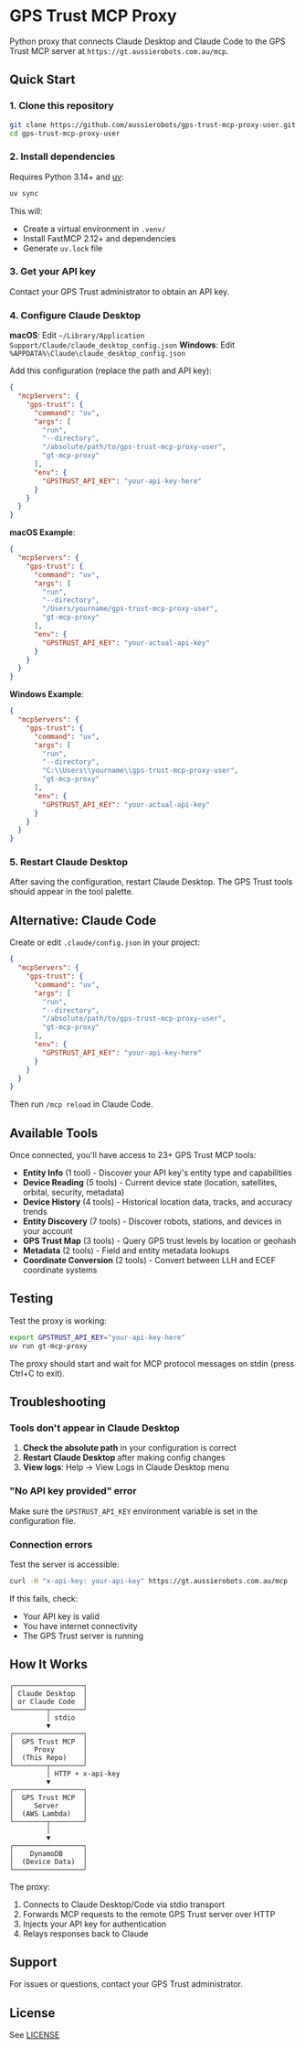 # GPS Trust MCP Proxy

Python proxy that connects Claude Desktop and Claude Code to the GPS Trust MCP server at `https://gt.aussierobots.com.au/mcp`.

## Quick Start

### 1. Clone this repository

```bash
git clone https://github.com/aussierobots/gps-trust-mcp-proxy-user.git
cd gps-trust-mcp-proxy-user
```

### 2. Install dependencies

Requires Python 3.14+ and [uv](https://docs.astral.sh/uv/):

```bash
uv sync
```

This will:
- Create a virtual environment in `.venv/`
- Install FastMCP 2.12+ and dependencies
- Generate `uv.lock` file

### 3. Get your API key

Contact your GPS Trust administrator to obtain an API key.

### 4. Configure Claude Desktop

**macOS**: Edit `~/Library/Application Support/Claude/claude_desktop_config.json`
**Windows**: Edit `%APPDATA%\Claude\claude_desktop_config.json`

Add this configuration (replace the path and API key):

```json
{
  "mcpServers": {
    "gps-trust": {
      "command": "uv",
      "args": [
        "run",
        "--directory",
        "/absolute/path/to/gps-trust-mcp-proxy-user",
        "gt-mcp-proxy"
      ],
      "env": {
        "GPSTRUST_API_KEY": "your-api-key-here"
      }
    }
  }
}
```

**macOS Example**:
```json
{
  "mcpServers": {
    "gps-trust": {
      "command": "uv",
      "args": [
        "run",
        "--directory",
        "/Users/yourname/gps-trust-mcp-proxy-user",
        "gt-mcp-proxy"
      ],
      "env": {
        "GPSTRUST_API_KEY": "your-actual-api-key"
      }
    }
  }
}
```

**Windows Example**:
```json
{
  "mcpServers": {
    "gps-trust": {
      "command": "uv",
      "args": [
        "run",
        "--directory",
        "C:\\Users\\yourname\\gps-trust-mcp-proxy-user",
        "gt-mcp-proxy"
      ],
      "env": {
        "GPSTRUST_API_KEY": "your-actual-api-key"
      }
    }
  }
}
```

### 5. Restart Claude Desktop

After saving the configuration, restart Claude Desktop. The GPS Trust tools should appear in the tool palette.

## Alternative: Claude Code

Create or edit `.claude/config.json` in your project:

```json
{
  "mcpServers": {
    "gps-trust": {
      "command": "uv",
      "args": [
        "run",
        "--directory",
        "/absolute/path/to/gps-trust-mcp-proxy-user",
        "gt-mcp-proxy"
      ],
      "env": {
        "GPSTRUST_API_KEY": "your-api-key-here"
      }
    }
  }
}
```

Then run `/mcp reload` in Claude Code.

## Available Tools

Once connected, you'll have access to 23+ GPS Trust MCP tools:

- **Entity Info** (1 tool) - Discover your API key's entity type and capabilities
- **Device Reading** (5 tools) - Current device state (location, satellites, orbital, security, metadata)
- **Device History** (4 tools) - Historical location data, tracks, and accuracy trends
- **Entity Discovery** (7 tools) - Discover robots, stations, and devices in your account
- **GPS Trust Map** (3 tools) - Query GPS trust levels by location or geohash
- **Metadata** (2 tools) - Field and entity metadata lookups
- **Coordinate Conversion** (2 tools) - Convert between LLH and ECEF coordinate systems

## Testing

Test the proxy is working:

```bash
export GPSTRUST_API_KEY="your-api-key-here"
uv run gt-mcp-proxy
```

The proxy should start and wait for MCP protocol messages on stdin (press Ctrl+C to exit).

## Troubleshooting

### Tools don't appear in Claude Desktop

1. **Check the absolute path** in your configuration is correct
2. **Restart Claude Desktop** after making config changes
3. **View logs**: Help → View Logs in Claude Desktop menu

### "No API key provided" error

Make sure the `GPSTRUST_API_KEY` environment variable is set in the configuration file.

### Connection errors

Test the server is accessible:
```bash
curl -H "x-api-key: your-api-key" https://gt.aussierobots.com.au/mcp
```

If this fails, check:
- Your API key is valid
- You have internet connectivity
- The GPS Trust server is running

## How It Works

```
┌─────────────────┐
│ Claude Desktop  │
│ or Claude Code  │
└────────┬────────┘
         │ stdio
         ▼
┌─────────────────┐
│  GPS Trust MCP  │
│     Proxy       │
│  (This Repo)    │
└────────┬────────┘
         │ HTTP + x-api-key
         ▼
┌─────────────────┐
│  GPS Trust MCP  │
│     Server      │
│  (AWS Lambda)   │
└────────┬────────┘
         │
         ▼
┌─────────────────┐
│    DynamoDB     │
│  (Device Data)  │
└─────────────────┘
```

The proxy:
1. Connects to Claude Desktop/Code via stdio transport
2. Forwards MCP requests to the remote GPS Trust server over HTTP
3. Injects your API key for authentication
4. Relays responses back to Claude

## Support

For issues or questions, contact your GPS Trust administrator.

## License

See [LICENSE](LICENSE)
